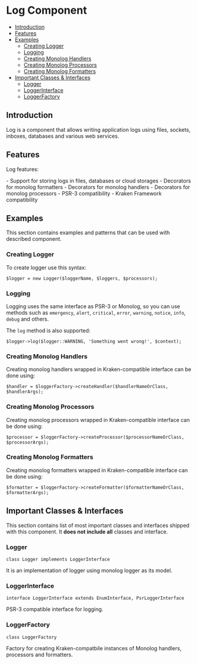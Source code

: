 # Log Component

- [Introduction](#introduction)
- [Features](#features)
- [Examples](#examples)
    - [Creating Logger](#creating-logger)
    - [Logging](#logging)
    - [Creating Monolog Handlers](#creating-monolog-handlers)
    - [Creating Monolog Processors](#creating-monolog-processors)
    - [Creating Monolog Formatters](#creating-monolog-formatters)
- [Important Classes & Interfaces](#important-classes-and-interfaces)
    - [Logger](#logger)
    - [LoggerInterface](#logger-interface)
    - [LoggerFactory](#logger-factory)

<a name="introduction"></a>
## Introduction

Log is a component that allows writing application logs using files, sockets, inboxes, databases and various web services.

<a name="introduction"></a>
## Features

Log features:

<div class="dot-list" markdown="1">
- Support for storing logs in files, databases or cloud storages
- Decorators for monolog formatters
- Decorators for monolog handlers
- Decorators for monolog processors
- PSR-3 compatibility
- Kraken Framework compatibility
</div>

## Examples

This section contains examples and patterns that can be used with described component.

<a name="creating-logger"></a>
### Creating Logger

To create logger use this syntax:

    $logger = new Logger($loggerName, $loggers, $processors);

<a name="logging"></a>
### Logging

Logging uses the same interface as PSR-3 or Monolog, so you can use methods such as `emergency`, `alert`, `critical`, `error`, `warning`, `notice`, `info`, `debug` and others.

The `log` method is also supported:

    $logger->log($logger::WARNING, 'Something went wrong!', $context);

<a name="creating-monolog-handlers"></a>
### Creating Monolog Handlers

Creating monolog handlers wrapped in Kraken-compatible interface can be done using:

    $handler = $loggerFactory->createHandler($handlerNameOrClass, $handlerArgs);

<a name="creating-monolog-processors"></a>
### Creating Monolog Processors

Creating monolog processors wrapped in Kraken-compatible interface can be done using:

    $processor = $loggerFactory->createProcessor($processorNameOrClass, $processorArgs);

<a name="creating-monolog-formatters"></a>
### Creating Monolog Formatters

Creating monolog formatters wrapped in Kraken-compatible interface can be done using:

    $formatter = $loggerFactory->createFormatter($formatterNameOrClass, $formatterArgs);

<a name="important-classes-and-interfaces"></a>
## Important Classes & Interfaces

This section contains list of most important classes and interfaces shipped with this component. It **does not include all** classes and interface.

<a name="logger"></a>
### Logger

    class Logger implements LoggerInterface

It is an implementation of logger using monolog logger as its model.

<a name="logger-interface"></a>
### LoggerInterface

    interface LoggerInterface extends EnumInterface, PsrLoggerInterface
 
PSR-3 compatible interface for logging.

<a name="logger-factory"></a>
### LoggerFactory

    class LoggerFactory
 
Factory for creating Kraken-compatbile instances of Monolog handlers, processors and formatters.
